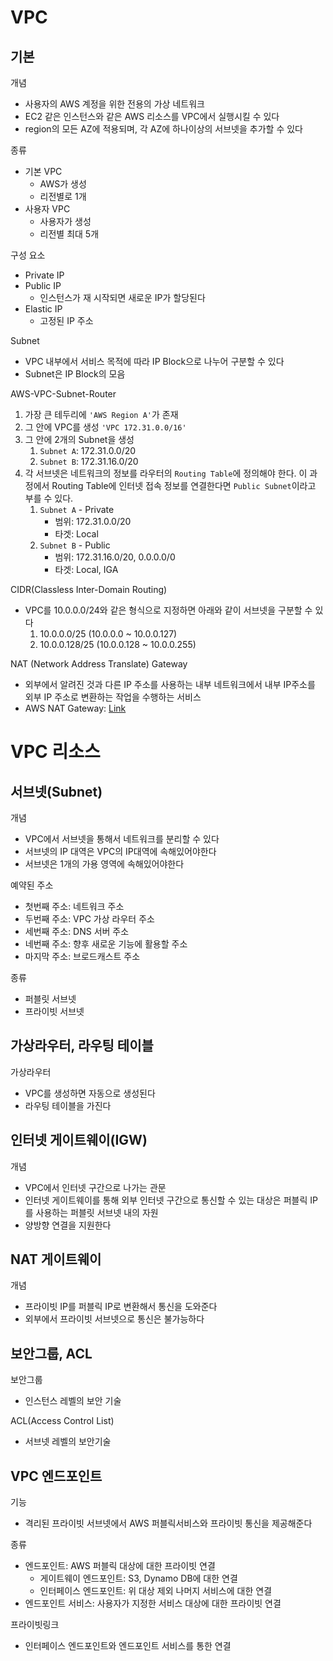 # VPC
## 기본
개념
- 사용자의 AWS 계정을 위한 전용의 가상 네트워크
- EC2 같은 인스턴스와 같은 AWS 리소스를 VPC에서 실행시킬 수 있다
- region의 모든 AZ에 적용되며, 각 AZ에 하나이상의 서브넷을 추가할 수 있다

종류
- 기본 VPC
   - AWS가 생성
   - 리전별로 1개
- 사용자 VPC
   - 사용자가 생성
   - 리전별 최대 5개

구성 요소
- Private IP
- Public IP
   - 인스턴스가 재 시작되면 새로운 IP가 할당된다
- Elastic IP
   - 고정된 IP 주소

Subnet
- VPC 내부에서 서비스 목적에 따라 IP Block으로 나누어 구분할 수 있다
- Subnet은 IP Block의 모음

AWS-VPC-Subnet-Router
1. 가장 큰 테두리에 `'AWS Region A'`가 존재
2. 그 안에 VPC를 생성 `'VPC 172.31.0.0/16'`
3. 그 안에 2개의 Subnet을 생성
   1. `Subnet A`: 172.31.0.0/20
   1. `Subnet B`: 172.31.16.0/20
4. 각 서브넷은 네트워크의 정보를 라우터의 `Routing Table`에 정의해야 한다. 이 과정에서 Routing Table에 인터넷 접속 정보를 연결한다면 `Public Subnet`이라고 부를 수 있다. 
   1. `Subnet A` - Private
      - 범위: 172.31.0.0/20
      - 타겟: Local
   2. `Subnet B` - Public
      - 범위: 172.31.16.0/20, 0.0.0.0/0
      - 타겟: Local, IGA

CIDR(Classless Inter-Domain Routing)
- VPC를 10.0.0.0/24와 같은 형식으로 지정하면 아래와 같이 서브넷을 구분할 수 있다
   1. 10.0.0.0/25 (10.0.0.0 ~ 10.0.0.127)
   2. 10.0.0.128/25 (10.0.0.128 ~ 10.0.0.255)

NAT (Network Address Translate) Gateway
- 외부에서 알려진 것과 다른 IP 주소를 사용하는 내부 네트워크에서 내부 IP주소를 외부 IP 주소로 변환하는 작업을 수행하는 서비스
- AWS NAT Gateway: [Link](https://docs.aws.amazon.com/ko_kr/vpc/latest/userguide/vpc-nat-gateway.html)

# VPC 리소스
## 서브넷(Subnet)
개념
- VPC에서 서브넷을 통해서 네트워크를 분리할 수 있다
- 서브넷의 IP 대역은 VPC의 IP대역에 속해있어야한다
- 서브넷은 1개의 가용 영역에 속해있어야한다

예약된 주소
- 첫번째 주소: 네트워크 주소
- 두번째 주소: VPC 가상 라우터 주소
- 세번째 주소: DNS 서버 주소
- 네번째 주소: 향후 새로운 기능에 활용할 주소
- 마지막 주소: 브로드캐스트 주소

종류
- 퍼블릿 서브넷
- 프라이빗 서브넷

## 가상라우터, 라우팅 테이블
가상라우터
- VPC를 생성하면 자동으로 생성된다
- 라우팅 테이블을 가진다

## 인터넷 게이트웨이(IGW)
개념
- VPC에서 인터넷 구간으로 나가는 관문
- 인터넷 게이트웨이를 통해 외부 인터넷 구간으로 통신할 수 있는 대상은 퍼블릭 IP를 사용하는 퍼블릿 서브넷 내의 자원
- 양방향 연결을 지원한다

## NAT 게이트웨이
개념
- 프라이빗 IP를 퍼블릭 IP로 변환해서 통신을 도와준다
- 외부에서 프라이빗 서브넷으로 통신은 불가능하다

## 보안그룹, ACL
보안그룹
- 인스턴스 레벨의 보안 기술

ACL(Access Control List)
- 서브넷 레벨의 보안기술


## VPC 엔드포인트
기능
- 격리된 프라이빗 서브넷에서 AWS 퍼블릭서비스와 프라이빗 통신을 제공해준다

종류
- 엔드포인트: AWS 퍼블릭 대상에 대한 프라이빗 연결
   - 게이트웨이 엔드포인트: S3, Dynamo DB에 대한 연결
   - 인터페이스 엔드포인트: 위 대상 제외 나머지 서비스에 대한 연결
- 엔드포인트 서비스: 사용자가 지정한 서비스 대상에 대한 프라이빗 연결

프라이빗링크
- 인터페이스 엔드포인트와 엔드포인트 서비스를 통한 연결

